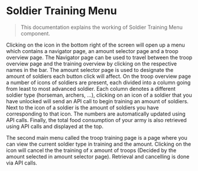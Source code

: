 # Soldier Training Menu
> This documentation explains the working of Soldier Training Menu component.

Clicking on the icon in the bottom right of the screen will open up a menu which contains a navigator page, an amount selector page and a troop overview page.
The Navigator page can be used to travel between the troop overview page and the training overview by clicking on the respective names in the bar.
The amount selector page is used to designate the amount of soldiers each button click will affect.
On the troop overview page a number of icons of soldiers are present, each divided into a column going from least to most advanced soldier.
Each column denotes a different soldier type (horseman, archers, ...), clicking on an icon of a soldier that you have unlocked will send an API call to
begin training an amount of soldiers. Next to the icon of a soldier is the amount of soldiers you have corresponding to that icon.
The numbers are automatically updated using API calls. Finally, the total food consumption of your army is also retrieved using API calls and displayed at the top.

The second main menu called the troop training page is a page where you can view the current soldier type in training and the amount. Clicking on the icon
will cancel the the training of x amount of troops (Decided by the amount selected in amount selector page). Retrieval and cancelling is done via API calls.
